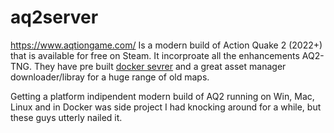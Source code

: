 # aq2server

https://www.aqtiongame.com/
Is a modern build of Action Quake 2 (2022+) that is available for free on Steam.
It incorproate all the enhancements AQ2-TNG.
They have pre built [docker sevrer](https://github.com/actionquake/distrib/tree/main/server) and a great asset manager downloader/libray for a huge range of old maps.

Getting a platform indipendent modern build of AQ2 running on Win, Mac, Linux and in Docker was side project I had knocking around for a while, but these guys utterly nailed it.
